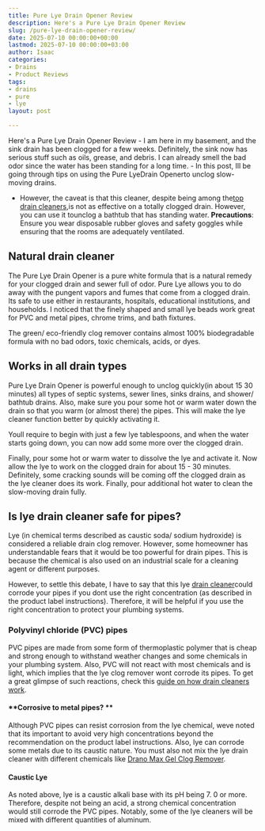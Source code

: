 ```yaml
---
title: Pure Lye Drain Opener Review
description: Here's a Pure Lye Drain Opener Review
slug: /pure-lye-drain-opener-review/
date: 2025-07-10 00:00:00+00:00
lastmod: 2025-07-10 00:00:00+03:00
author: Isaac
categories:
- Drains
- Product Reviews
tags:
- drains
- pure
- lye
layout: post

---
```

Here's a Pure Lye Drain Opener Review - I am here in my basement, and the sink drain has been clogged for a few weeks. Definitely, the sink now has serious stuff such as oils, grease, and debris. I can already smell the bad odor since the water has been standing for a long time. - In this post, Ill be going through tips on using the Pure LyeDrain Openerto unclog slow-moving drains.

- However, the caveat is that this cleaner, despite being among the[top drain cleaners](https://pestpolicy.com/best-drain-cleaner//),is not as effective on a totally clogged drain. However, you can use it tounclog a bathtub that has standing water. **Precautions**: Ensure you wear disposable rubber gloves and safety goggles while ensuring that the rooms are adequately ventilated.

##  **Natural drain cleaner**

The Pure Lye Drain Opener is a pure white formula that is a natural remedy for your clogged drain and sewer full of odor. Pure Lye allows you to do away with the pungent vapors and fumes that come from a clogged drain. Its safe to use either in restaurants, hospitals, educational institutions, and households. I noticed that the finely shaped and small lye beads work great for PVC and metal pipes, chrome trims, and bath fixtures.

The green/ eco-friendly clog remover contains almost 100% biodegradable formula with no bad odors, toxic chemicals, acids, or dyes.

##  Works in all drain types

Pure Lye Drain Opener is powerful enough to unclog quickly(in about 15 30 minutes) all types of septic systems, sewer lines, sinks drains, and shower/ bathtub drains. Also, make sure you pour some hot or warm water down the drain so that you warm (or almost there) the pipes. This will make the lye cleaner function better by quickly activating it.

Youll require to begin with just a few lye tablespoons, and when the water starts going down, you can now add some more over the clogged drain.

Finally, pour some hot or warm water to dissolve the lye and activate it. Now allow the lye to work on the clogged drain for about 15 - 30 minutes. Definitely, some cracking sounds will be coming off the clogged drain as the lye cleaner does its work. Finally, pour additional hot water to clean the slow-moving drain fully.

##  Is lye drain cleaner safe for pipes?

Lye (in chemical terms described as caustic soda/ sodium hydroxide) is considered a reliable drain clog remover. However, some homeowner has understandable fears that it would be too powerful for drain pipes. This is because the chemical is also used on an industrial scale for a cleaning agent or different purposes.

However, to settle this debate, I have to say that this lye [drain cleaner](https://pestpolicy.com/is-drain-cleaner-an-acid-or-base/)could corrode your pipes if you dont use the right concentration (as described in the product label instructions). Therefore, it will be helpful if you use the right concentration to protect your plumbing systems.

###  **Polyvinyl chloride (PVC) pipes**

PVC pipes are made from some form of thermoplastic polymer that is cheap and strong enough to withstand weather changes and some chemicals in your plumbing system. Also, PVC will not react with most chemicals and is light, which implies that the lye clog remover wont corrode its pipes. To get a great glimpse of such reactions, check this [guide on how drain cleaners work](https://pestpolicy.com/how-drain-cleaners-work/).

####  **Corrosive to metal pipes? **

Although PVC pipes can resist corrosion from the lye chemical, weve noted that its important to avoid very high concentrations beyond the recommendation on the product label instructions. Also, lye can corrode some metals due to its caustic nature. You must also not mix the lye drain cleaner with different chemicals like [Drano Max Gel Clog Remover](https://pestpolicy.com/drano-max-gel-clog-remover-review/).

####  **Caustic Lye**

As noted above, lye is a caustic alkali base with its pH being 7. 0 or more. Therefore, despite not being an acid, a strong chemical concentration would still corrode the PVC pipes. Notably, some of the lye cleaners will be mixed with different quantities of aluminum.